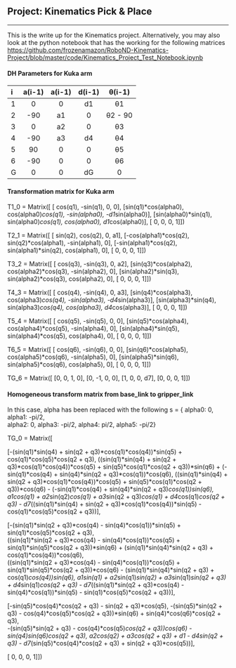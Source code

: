 ## Project: Kinematics Pick & Place

---
This is the write up for the Kinematics project. Alternatively, you may also look at the python notebook that has the working for the following matrices
https://github.com/frozenamazon/RoboND-Kinematics-Project/blob/master/code/Kinematics_Project_Test_Notebook.ipynb

#### DH Parameters for Kuka arm

| i        | a(i-1)  | a(i-1)  | d(i-1)  | θ(i-1)  |
| :------- |:-------:|:-------:|:-------:|:-------:|
| 1        | 0       | 0       | d1      |θ1       |
| 2        | -90     | a1      | 0       |θ2 - 90  |
| 3        | 0       | a2      | 0       |θ3       |
| 4        | -90     | a3      | d4      |θ4       |
| 5        | 90      | 0       | 0       |θ5       |
| 6        | -90     | 0       | 0       |θ6       |
| G        | 0       | 0       | dG      |0        |

#### Transformation matrix for Kuka arm

T1_0 =  Matrix([
[            cos(q1),            -sin(q1),            0,               0],
[sin(q1)*cos(alpha0), cos(alpha0)*cos(q1), -sin(alpha0), -d1*sin(alpha0)],
[sin(alpha0)*sin(q1), sin(alpha0)*cos(q1),  cos(alpha0),  d1*cos(alpha0)],
[                  0,                   0,            0,               1]]) 

T2_1 =  Matrix([
[             sin(q2),             cos(q2),            0, a1],
[-cos(alpha1)*cos(q2), sin(q2)*cos(alpha1), -sin(alpha1),  0],
[-sin(alpha1)*cos(q2), sin(alpha1)*sin(q2),  cos(alpha1),  0],
[                   0,                   0,            0,  1]]) 

T3_2 =  Matrix([
[            cos(q3),            -sin(q3),            0, a2],
[sin(q3)*cos(alpha2), cos(alpha2)*cos(q3), -sin(alpha2),  0],
[sin(alpha2)*sin(q3), sin(alpha2)*cos(q3),  cos(alpha2),  0],
[                  0,                   0,            0,  1]]) 

T4_3 =  Matrix([
[            cos(q4),            -sin(q4),            0,              a3],
[sin(q4)*cos(alpha3), cos(alpha3)*cos(q4), -sin(alpha3), -d4*sin(alpha3)],
[sin(alpha3)*sin(q4), sin(alpha3)*cos(q4),  cos(alpha3),  d4*cos(alpha3)],
[                  0,                   0,            0,               1]]) 

T5_4 =  Matrix([
[            cos(q5),            -sin(q5),            0, 0],
[sin(q5)*cos(alpha4), cos(alpha4)*cos(q5), -sin(alpha4), 0],
[sin(alpha4)*sin(q5), sin(alpha4)*cos(q5),  cos(alpha4), 0],
[                  0,                   0,            0, 1]]) 

T6_5 =  Matrix([
[            cos(q6),            -sin(q6),            0, 0],
[sin(q6)*cos(alpha5), cos(alpha5)*cos(q6), -sin(alpha5), 0],
[sin(alpha5)*sin(q6), sin(alpha5)*cos(q6),  cos(alpha5), 0],
[                  0,                   0,            0, 1]]) 

TG_6 =  Matrix([
[0,  0, 1,  0],
[0, -1, 0,  0],
[1,  0, 0, d7],
[0,  0, 0,  1]]) 

#### Homogeneous transform matrix from base_link to gripper_link
In this case, alpha has been replaced with the following
s = {
     alpha0: 0, 
     alpha1: -pi/2,  
     alpha2: 0, 
     alpha3: -pi/2, 
     alpha4: pi/2, 
     alpha5: -pi/2}

TG_0 =  Matrix([

[-(sin(q1)*sin(q4) + sin(q2 + q3)*cos(q1)*cos(q4))*sin(q5) + cos(q1)*cos(q5)*cos(q2 + q3), 
((sin(q1)*sin(q4) + sin(q2 + q3)*cos(q1)*cos(q4))*cos(q5) + sin(q5)*cos(q1)*cos(q2 + q3))*sin(q6) + (-sin(q1)*cos(q4) + sin(q4)*sin(q2 + q3)*cos(q1))*cos(q6), 
((sin(q1)*sin(q4) + sin(q2 + q3)*cos(q1)*cos(q4))*cos(q5) + sin(q5)*cos(q1)*cos(q2 + q3))*cos(q6) - (-sin(q1)*cos(q4) + sin(q4)*sin(q2 + q3)*cos(q1))*sin(q6), 
a1*cos(q1) + a2*sin(q2)*cos(q1) + a3*sin(q2 + q3)*cos(q1) + d4*cos(q1)*cos(q2 + q3) - d7*((sin(q1)*sin(q4) + sin(q2 + q3)*cos(q1)*cos(q4))*sin(q5) - cos(q1)*cos(q5)*cos(q2 + q3))],

[-(sin(q1)*sin(q2 + q3)*cos(q4) - sin(q4)*cos(q1))*sin(q5) + sin(q1)*cos(q5)*cos(q2 + q3),  
((sin(q1)*sin(q2 + q3)*cos(q4) - sin(q4)*cos(q1))*cos(q5) + sin(q1)*sin(q5)*cos(q2 + q3))*sin(q6) + (sin(q1)*sin(q4)*sin(q2 + q3) + cos(q1)*cos(q4))*cos(q6),  
((sin(q1)*sin(q2 + q3)*cos(q4) - sin(q4)*cos(q1))*cos(q5) + sin(q1)*sin(q5)*cos(q2 + q3))*cos(q6) - (sin(q1)*sin(q4)*sin(q2 + q3) + cos(q1)*cos(q4))*sin(q6), 
a1*sin(q1) + a2*sin(q1)*sin(q2) + a3*sin(q1)*sin(q2 + q3) + d4*sin(q1)*cos(q2 + q3) - d7*((sin(q1)*sin(q2 + q3)*cos(q4) - sin(q4)*cos(q1))*sin(q5) - sin(q1)*cos(q5)*cos(q2 + q3))],

[-sin(q5)*cos(q4)*cos(q2 + q3) - sin(q2 + q3)*cos(q5), 
-(sin(q5)*sin(q2 + q3) - cos(q4)*cos(q5)*cos(q2 + q3))*sin(q6) + sin(q4)*cos(q6)*cos(q2 + q3),    
-(sin(q5)*sin(q2 + q3) - cos(q4)*cos(q5)*cos(q2 + q3))*cos(q6) - sin(q4)*sin(q6)*cos(q2 + q3), 
a2*cos(q2) + a3*cos(q2 + q3) + d1 - d4*sin(q2 + q3) - d7*(sin(q5)*cos(q4)*cos(q2 + q3) + sin(q2 + q3)*cos(q5))],

[ 0, 0,  0, 1]]) 
